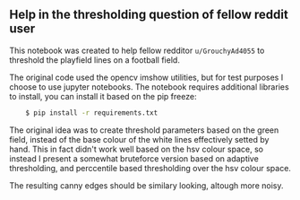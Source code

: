 ## Help in the thresholding question of fellow reddit user

This notebook was created to help fellow redditor `u/GrouchyAd4055` to threshold the playfield lines on a football field.

The original code used the opencv imshow utilities, but for test purposes I choose to use jupyter notebooks.
The notebook requires additional libraries to install, you can install it based on the pip freeze:
```bash
    $ pip install -r requirements.txt
```

The original idea was to create threshold parameters based on the green field, instead of the base colour of the white lines effectively setted by hand.
This in fact didn't work well based on the hsv colour space, so instead I present a somewhat bruteforce version based on adaptive thresholding, and perccentile based thresholding over the hsv colour space.

The resulting canny edges should be similary looking, altough more noisy.
